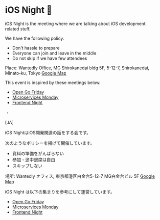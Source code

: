 # iOS Night 🌙
iOS Night is the meeting where we are talking about iOS development related stuff.

We have the following policy.

- Don't hassle to prepare
- Everyone can join and leave in the middle
- Do not skip if we have few attendees

Place: Wantedly Office, MG Shirokanedai bldg 5F, 5-12-7, Shirokanedai, Minato-ku, Tokyo  [Google Map](https://goo.gl/maps/LvKsEBYs9mB2)
 
 
This event is inspired by these meetings below.

- [Open Go Friday](https://mercari.connpass.com/event/83766/)
- [Microservices Monday](https://github.com/wantedly/microservices_monday)
- [Frontend Night](https://github.com/wantedly/frontend_night)

・

[JA]

iOS NightはiOS開発関連の話をする会です。

次のようなポリシーを掲げて開催しています。

- 資料の準備をがんばらない
- 参加・途中退席は自由
- スキップしない

場所: Wantedly オフィス, 東京都港区白金台5-12-7 MG白金台ビル 5F [Google Map](https://goo.gl/maps/LvKsEBYs9mB2)

iOS Night は以下の集まりを参考にして運営しています。

- [Open Go Friday](https://mercari.connpass.com/event/83766/)
- [Microservices Monday](https://github.com/wantedly/microservices_monday)
- [Frontend Night](https://github.com/wantedly/frontend_night)
